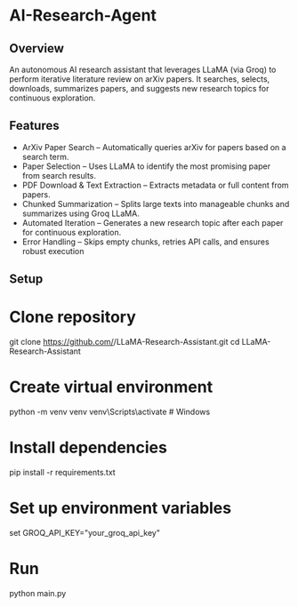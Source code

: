 # AI-Research-Agent

## Overview
An autonomous AI research assistant that leverages LLaMA (via Groq) to perform iterative literature review on arXiv papers. It searches, selects, downloads, summarizes papers, and suggests new research topics for continuous exploration.

## Features
* ArXiv Paper Search – Automatically queries arXiv for papers based on a search term.
* Paper Selection – Uses LLaMA to identify the most promising paper from search results.
* PDF Download & Text Extraction – Extracts metadata or full content from papers.
* Chunked Summarization – Splits large texts into manageable chunks and summarizes using Groq LLaMA.
* Automated Iteration – Generates a new research topic after each paper for continuous exploration.
* Error Handling – Skips empty chunks, retries API calls, and ensures robust execution

## Setup
# Clone repository
git clone https://github.com/<username>/LLaMA-Research-Assistant.git
cd LLaMA-Research-Assistant

# Create virtual environment
python -m venv venv
venv\Scripts\activate      # Windows

# Install dependencies
pip install -r requirements.txt

# Set up environment variables
set GROQ_API_KEY="your_groq_api_key" 

# Run
python main.py
